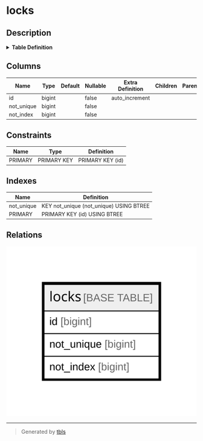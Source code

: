 # locks

## Description

<details>
<summary><strong>Table Definition</strong></summary>

```sql
CREATE TABLE `locks` (
  `id` bigint NOT NULL AUTO_INCREMENT,
  `not_unique` bigint NOT NULL,
  `not_index` bigint NOT NULL,
  PRIMARY KEY (`id`),
  KEY `not_unique` (`not_unique`)
) ENGINE=InnoDB DEFAULT CHARSET=utf8mb4 COLLATE=utf8mb4_general_ci
```

</details>

## Columns

| Name | Type | Default | Nullable | Extra Definition | Children | Parents | Comment |
| ---- | ---- | ------- | -------- | ---------------- | -------- | ------- | ------- |
| id | bigint |  | false | auto_increment |  |  |  |
| not_unique | bigint |  | false |  |  |  |  |
| not_index | bigint |  | false |  |  |  |  |

## Constraints

| Name | Type | Definition |
| ---- | ---- | ---------- |
| PRIMARY | PRIMARY KEY | PRIMARY KEY (id) |

## Indexes

| Name | Definition |
| ---- | ---------- |
| not_unique | KEY not_unique (not_unique) USING BTREE |
| PRIMARY | PRIMARY KEY (id) USING BTREE |

## Relations

![er](locks.svg)

---

> Generated by [tbls](https://github.com/k1LoW/tbls)
